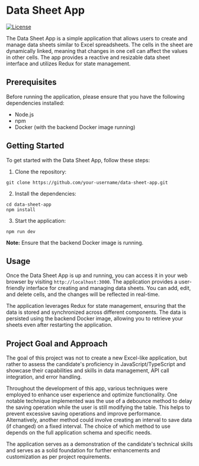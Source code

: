 # Data Sheet App

[![License](https://img.shields.io/badge/license-MIT-blue.svg)](LICENSE)

The Data Sheet App is a simple application that allows users to create and manage data sheets similar to Excel spreadsheets. The cells in the sheet are dynamically linked, meaning that changes in one cell can affect the values in other cells. The app provides a reactive and resizable data sheet interface and utilizes Redux for state management.

## Prerequisites

Before running the application, please ensure that you have the following dependencies installed:

- Node.js
- npm
- Docker (with the backend Docker image running)

## Getting Started

To get started with the Data Sheet App, follow these steps:

1. Clone the repository:

```shell
git clone https://github.com/your-username/data-sheet-app.git
```

2. Install the dependencies:
```shell
cd data-sheet-app
npm install
```

3. Start the application:
```shell
npm run dev
```

**Note:** Ensure that the backend Docker image is running.


## Usage

Once the Data Sheet App is up and running, you can access it in your web browser by visiting `http://localhost:3000`. The application provides a user-friendly interface for creating and managing data sheets. You can add, edit, and delete cells, and the changes will be reflected in real-time.

The application leverages Redux for state management, ensuring that the data is stored and synchronized across different components. The data is persisted using the backend Docker image, allowing you to retrieve your sheets even after restarting the application.


## Project Goal and Approach

The goal of this project was not to create a new Excel-like application, but rather to assess the candidate's proficiency in JavaScript/TypeScript and showcase their capabilities and skills in data management, API call integration, and error handling.

Throughout the development of this app, various techniques were employed to enhance user experience and optimize functionality. One notable technique implemented was the use of a debounce method to delay the saving operation while the user is still modifying the table. This helps to prevent excessive saving operations and improve performance. Alternatively, another method could involve creating an interval to save data (if changed) on a fixed interval. The choice of which method to use depends on the full application schema and specific needs.

The application serves as a demonstration of the candidate's technical skills and serves as a solid foundation for further enhancements and customization as per project requirements.


